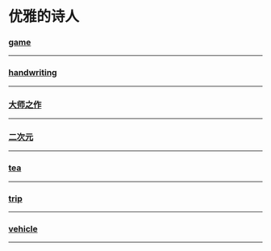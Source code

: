 优雅的诗人
=========

### [game](game/index)

---

### [handwriting](handwriting/index)

---

### [大师之作](masterwork/index)

---

### [二次元](quadratic-element/index)

---

### [tea](tea/index)

---

### [trip](trip/index)

---

### [vehicle](vehicle/index)

---
